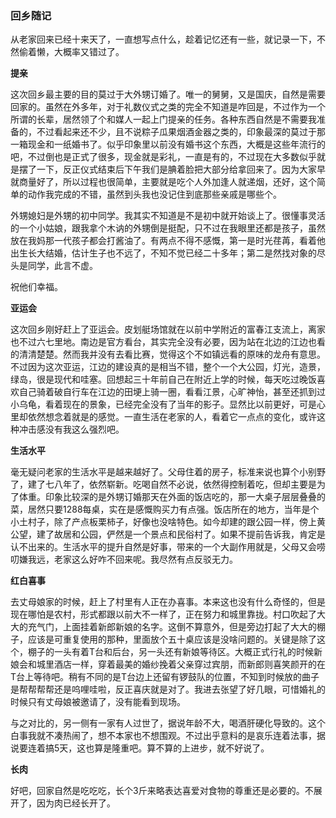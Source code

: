 ### 回乡随记

从老家回来已经十来天了，一直想写点什么，趁着记忆还有一些，就记录一下，不然偷着懒，大概率又错过了。

**提亲**

这次回乡最主要的目的莫过于大外甥订婚了。唯一的舅舅，又是国庆，自然是需要回家的。虽然在外多年，对于礼数仪式之类的完全不知道是咋回是，不过作为一个所谓的长辈，居然领了个和媒人一起上门提亲的任务。各种东西自然是不需要我准备的，不过看起来还不少，且不说粽子瓜果烟酒金器之类的，印象最深的莫过于那一箱现金和一纸婚书了。似乎印象里以前没有婚书这个东西，大概是这些年流行的吧，不过倒也是正式了很多，现金就是彩礼，一直是有的，不过现在大多数似乎就是摆了一下，反正仪式结束后下午我们是腆着脸把大部分给拿回来了。因为大家早就商量好了，所以过程也很简单，主要就是吃个人外加逢人就递烟，还好，这个简单的动作我完成的不错，虽然到头我也没记住到底那些亲戚是哪些个。

外甥媳妇是外甥的初中同学。我其实不知道是不是初中就开始谈上了。很懂事灵活的一个小姑娘，跟我拿个木讷的外甥倒是挺配，只不过在我眼里还都是孩子，虽然放在我妈那一代孩子都会打酱油了。有两点不得不感慨，第一是时光荏苒，看着他出生长大结婚，估计生子也不远了，不知不觉已经二十多年；第二是然找对象的尽头是同学，此言不虚。

祝他们幸福。

**亚运会**

这次回乡刚好赶上了亚运会。皮划艇场馆就在以前中学附近的富春江支流上，离家也不过六七里地。南边是官方看台，其实完全没有必要，因为站在北边的江边也看的清清楚楚。然而我并没有去看比赛，觉得这个不如镇远看的原味的龙舟有意思。不过因为这次亚运，江边的建设真的是相当不错，整个一个大公园，灯光，造景，绿岛，很是现代和哇塞。回想起三十年前自己在附近上学的时候，每天吃过晚饭喜欢自己骑着破自行车在江边的田埂上骑一圈，看看江景，心旷神怡，甚至还抓到过小乌龟，看着现在的景象，已经完全没有了当年的影子。显然比以前更好，可是心里却依然想念着就是的感觉。一直生活在老家的人，看着它一点点的变化，或许这种冲击感没有我这么强烈吧。

**生活水平**

毫无疑问老家的生活水平是越来越好了。父母住着的房子，标准来说也算个小别野了，建了七八年了，依然崭新。吃喝自然不必说，依然得控制着吃，但却主要是为了体重。印象比较深的是外甥订婚那天在外面的饭店吃的，那一大桌子层层叠叠的菜，居然只要1288每桌，实在是感慨购买力有点强。饭店所在的地方，当年是个小土村子，除了产点板栗柿子，好像也没啥特色。如今却建的跟公园一样，傍上黄公望，建了故居和公园，俨然是一个景点和民俗村了。如果不提前告诉我，肯定是认不出来的。生活水平的提升自然是好事，带来的一个大副作用就是，父母又会唠叨嫌我远，老家这么好咋不回来呢。我尽然有点反驳无力。

**红白喜事**

去丈母娘家的时候，赶上了村里有人正在办喜事。本来这也没有什么奇怪的，但是现在哪怕是农村，形式都跟以前大不一样了，正在努力和城里靠拢。村口吹起了大大的充气门，上面挂着新郎新娘的名字。这倒不算意外，但是旁边打起了大大的棚子，应该是可重复使用的那种，里面放个五十桌应该是没啥问题的。关键是除了这个，棚子的一头有着T台和后台，另一头还有新娘等待区。大概正式行礼的时候新娘会和城里酒店一样，穿着最美的婚纱挽着父亲穿过宾朋，而新郎则喜笑颜开的在T台上等待吧。稍有不同的是T台边上还留有锣鼓队的位置，不知到时候放的曲子是帮帮帮帮还是呜哩哇啦，反正喜庆就是对了。我进去张望了好几眼，可惜婚礼的时候只有丈母娘被邀请了，没有能看到现场。

与之对比的，另一侧有一家有人过世了，据说年龄不大，喝酒肝硬化导致的。这个白事我就不凑热闹了，想不本家也不想围观。不过出乎意料的是哀乐连着法事，据说要连着搞5天，这也算是隆重吧。算不算的上进步，就不好说了。

**长肉**

好吧，回家自然是吃吃吃，长个3斤来略表达喜爱对食物的尊重还是必要的。不展开了，因为肉已经长开了。

